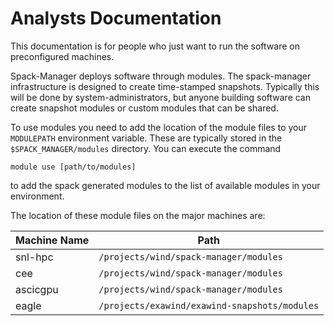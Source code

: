 # Analysts Documentation

This documentation is for people who just want to run the software on preconfigured machines. 

Spack-Manager deploys software through modules. The spack-manager infrastructure is designed to create time-stamped snapshots. Typically this will be done by system-administrators, but anyone building software can create snapshot modules or custom modules that can be shared.

To use modules you need to add the location of the module files to your `MODULEPATH` environment variable.  These are typically stored in the `$SPACK_MANAGER/modules` directory.  You can execute the command
```
module use [path/to/modules]
```
to add the spack generated modules to the list of available modules in your environment.

The location of these module files on the major machines are:

| Machine Name | Path |
|--------------|------|
| snl-hpc | `/projects/wind/spack-manager/modules` |
| cee | `/projects/wind/spack-manager/modules` |
| ascicgpu | `/projects/wind/spack-manager/modules` |
| eagle | `/projects/exawind/exawind-snapshots/modules` |